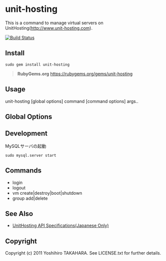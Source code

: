 unit-hosting
=============

This is a command to manage virtual servers on UnitHosting(http://www.unit-hosting.com).

[![Build Status](https://travis-ci.org/tumf/unit-hosting.png?branch=master)](https://travis-ci.org/tumf/unit-hosting)

Install
-------

    sudo gem install unit-hosting
 
 > **RubyGems.org**
 > https://rubygems.org/gems/unit-hosting

Usage
-----

 unit-hosting [global options] command [command options] args..

Global Options
---------------


Development
-----------

MySQLサーバの起動

```
sudo mysql.server start
```


Commands
--------

* login
* logout
* vm create|destroy|boot|shutdown
* group add|delete

See Also
--------

* [UnitHosting API Specifications(Japanese Only)](http://blog.unit-hosting.com/doc/api-spec)

Copyright
---------

Copyright (c) 2011 Yoshihiro TAKAHARA. See LICENSE.txt for
further details.

